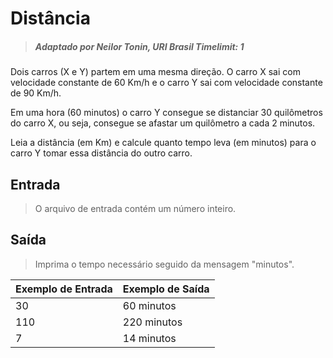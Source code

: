 # Distância

> ##### Adaptado por Neilor Tonin, URI Brasil Timelimit: 1

Dois carros (X e Y) partem em uma mesma direção. O carro X sai com velocidade constante de 60 Km/h e o carro Y sai com velocidade constante de 90 Km/h.

Em uma hora (60 minutos) o carro Y consegue se distanciar 30 quilômetros do carro X, ou seja, consegue se afastar um quilômetro a cada 2 minutos.

Leia a distância (em Km) e calcule quanto tempo leva (em minutos) para o carro Y tomar essa distância do outro carro.

## Entrada
> O arquivo de entrada contém um número inteiro.

## Saída
> Imprima o tempo necessário seguido da mensagem "minutos".

Exemplo de Entrada |	Exemplo de Saída
-|-
30|60 minutos
110|220 minutos
7|14 minutos